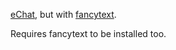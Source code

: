 [eChat](https://facepunch.com/showthread.php?t=1459878), but with [fancytext](https://github.com/Herover/fancytext).

Requires fancytext to be installed too.
